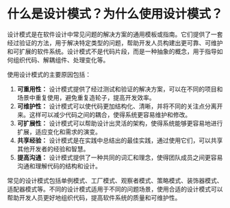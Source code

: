 # 什么是设计模式？为什么使用设计模式？

设计模式是在软件设计中常见问题的解决方案的通用模板或指南。它们提供了一套经过验证的方法，用于解决特定类型的问题，帮助开发人员构建出更可靠、可维护和可扩展的软件系统。设计模式不是代码片段，而是一种抽象的概念，用于指导如何组织代码、解耦组件、处理变化等。



使用设计模式的主要原因包括：

1.  **可重用性：** 设计模式提供了经过测试和验证的解决方案，可以在不同的项目和场景中重复使用，避免重复造轮子，提高开发效率。 
2.  **可维护性：** 设计模式可以使代码更加结构化、清晰，并将不同的关注点分离开来。这样可以减少代码之间的耦合，使得系统更容易维护和修改。 
3.  **可扩展性：** 设计模式可以帮助设计出灵活的架构，使得系统能够更容易地进行扩展，适应变化和需求的演变。 
4.  **共享经验：** 设计模式是在实践中总结出的最佳实践，通过使用它们，可以共享其他开发者的经验和智慧。 
5.  **提高沟通：** 设计模式提供了一种共同的词汇和理念，使得团队成员之间更容易沟通和理解代码的结构和设计。 



常见的设计模式包括单例模式、工厂模式、观察者模式、策略模式、装饰器模式、适配器模式等。不同的设计模式适用于不同的问题场景，使用合适的设计模式可以帮助开发人员更好地组织代码，提高软件系统的质量和可维护性。



